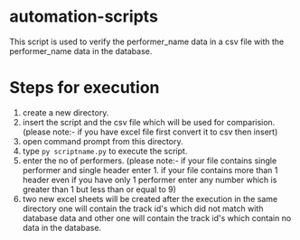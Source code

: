 # automation-scripts
This script is used to verify the performer_name data in a csv file with the performer_name data in the database.
# Steps for execution
1. create a new directory.
2. insert the script and the csv file which will be used for comparision.(please note:- if you have excel file first convert it to csv then insert)
3. open command prompt from this directory.
4. type ```py scriptname.py``` to execute the script.
5. enter the no of performers. (please note:- if your file contains single performer and single header enter 1. if your file contains more than 1 header even if you have only 1 performer enter any number which is greater than 1 but less than or equal to 9) 
6. two new excel sheets will be created after the execution in the same directory one will contain the track id's which did not match with database data and other one will contain the track id's which contain no data in the database. 
